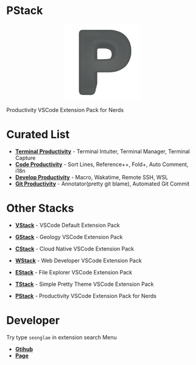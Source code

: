 # PStack
<p align="center"><img width="200"alt="pstack" src="images/logo.png"/></p>

Productivity VSCode Extension Pack for Nerds

# Curated List

- [**Terminal Productivity**]() - Terminal Intuiter, Terminal Manager, Terminal Capture
- [**Code Productivity**]() - Sort Lines, Reference++, Fold+, Auto Comment, i18n
- [**Develop Productivity**]() - Macro, Wakatime, Remote SSH, WSL
- [**Git Productivity**]() - Annotator(pretty git blame), Automated Git Commit



# Other Stacks
- [**VStack**](https://marketplace.visualstudio.com/items?itemName=seonglae.vstack) -  VSCode Default Extension Pack

- [**GStack**](https://marketplace.visualstudio.com/items?itemName=seonglae.gstack) - Geology VSCode Extension Pack

- [**CStack**](https://marketplace.visualstudio.com/items?itemName=seonglae.cstack) - Cloud Native VSCode Extension Pack

- [**WStack**](https://marketplace.visualstudio.com/items?itemName=seonglae.wstack) - Web Developer VSCode Extension Pack

- [**EStack**](https://marketplace.visualstudio.com/items?itemName=seonglae.estack) - File Explorer VSCode Extension Pack

- [**TStack**](https://marketplace.visualstudio.com/items?itemName=seonglae.tstack) - Simple Pretty Theme VSCode Extension Pack

- [**PStack**](https://marketplace.visualstudio.com/items?itemName=seonglae.pstack) - Productivity VSCode Extension Pack for Nerds



# Developer
Try type `seonglae` in extension search Menu
- [**Gtihub**](https://github.com/seonglae)
- [**Page**](https://www.seongland.com)


